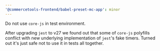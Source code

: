 ```yaml
---
'@commercetools-frontend/babel-preset-mc-app': minor
---
```


Do not use `core-js` in test environment.

After upgrading `jest` to v27 we found out that some of `core-js` polyfills conflict with new underlying implementation of `jest`'s fake timers. Turned out it's just safe not to use it in tests all together.
